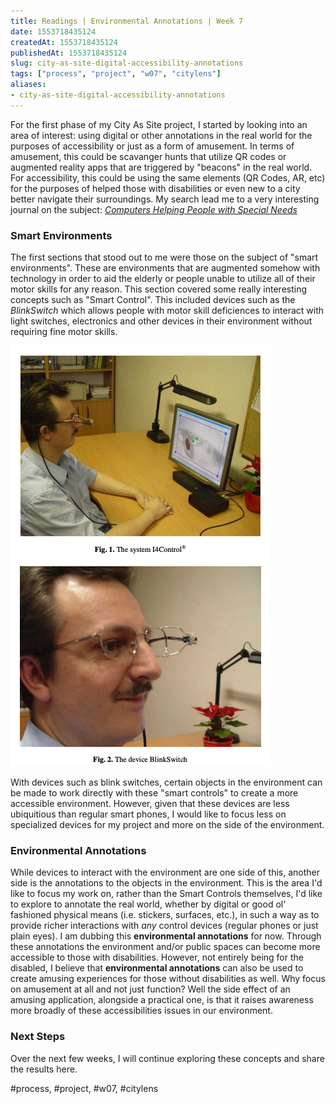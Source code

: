 ```yaml
---
title: Readings | Environmental Annotations | Week 7
date: 1553718435124
createdAt: 1553718435124
publishedAt: 1553718435124
slug: city-as-site-digital-accessibility-annotations
tags: ["process", "project", "w07", "citylens"]
aliases:
- city-as-site-digital-accessibility-annotations
---
```


For the first phase of my City As Site project, I started by looking into an area of interest: using digital or other annotations in the real world for the purposes of accessibility or just as a form of amusement. In terms of amusement, this could be scavanger hunts that utilize QR codes or augmented reality apps that are triggered by "beacons" in the real world. For accessibility, this could be using the same elements (QR Codes, AR, etc) for the purposes of helped those with disabilities or even new to a city better navigate their surroundings. My search lead me to a very interesting journal on the subject: _[Computers Helping People with Special Needs](https://link-springer-com.proxy.library.nyu.edu/book/10.1007/978-3-540-70540-6)_

### Smart Environments

The first sections that stood out to me were those on the subject of "smart environments". These are environments that are augmented somehow with technology in order to aid the elderly or people unable to utilize all of their motor skills for any reason. This section covered some really interesting concepts such as "Smart Control". This included devices such as the _BlinkSwitch_ which allows people with motor skill deficiences to interact with light switches, electronics and other devices in their environment without requiring fine motor skills.

![](blink-switch.png)

With devices such as blink switches, certain objects in the environment can be made to work directly with these "smart controls" to create a more accessible environment. However, given that these devices are less ubiquitious than regular smart phones, I would like to focus less on specialized devices for my project and more on the side of the environment.

### Environmental Annotations

While devices to interact with the environment are one side of this, another side is the annotations to the objects in the environment. This is the area I'd like to focus my work on, rather than the Smart Controls themselves, I'd like to explore to annotate the real world, whether by digital or good ol' fashioned physical means (i.e. stickers, surfaces, etc.), in such a way as to provide richer interactions with _any_ control devices (regular phones or just plain eyes). I am dubbing this **environmental annotations** for now. Through these annotations the environment and/or public spaces can become more accessible to those with disabilities. However, not entirely being for the disabled, I believe that **environmental annotations** can also be used to create amusing experiences for those without disabilities as well. Why focus on amusement at all and not just function? Well the side effect of an amusing application, alongside a practical one, is that it raises awareness more broadly of these accessibilities issues in our environment.

### Next Steps

Over the next few weeks, I will continue exploring these concepts and share the results here.

#process, #project, #w07, #citylens
